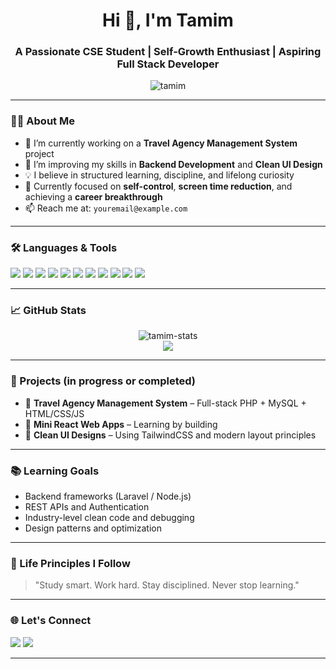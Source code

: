 <h1 align="center">Hi 👋, I'm Tamim</h1>
<h3 align="center">A Passionate CSE Student | Self-Growth Enthusiast | Aspiring Full Stack Developer</h3>

<p align="center">
  <img src="https://komarev.com/ghpvc/?username=your-username&label=Profile%20views&color=0e75b6&style=flat" alt="tamim" />
</p>

---

### 👨‍💻 About Me
- 🔭 I’m currently working on a **Travel Agency Management System** project
- 🌱 I’m improving my skills in **Backend Development** and **Clean UI Design**
- 💡 I believe in structured learning, discipline, and lifelong curiosity
- 🎯 Currently focused on **self-control**, **screen time reduction**, and achieving a **career breakthrough**
- 📫 Reach me at: `youremail@example.com`  
<!-- Replace with your real contact -->

---

### 🛠️ Languages & Tools
<p align="left">
  <img src="https://img.shields.io/badge/C-00599C?style=flat&logo=c&logoColor=white" />
  <img src="https://img.shields.io/badge/C++-00599C?style=flat&logo=c%2B%2B&logoColor=white" />
  <img src="https://img.shields.io/badge/Java-007396?style=flat&logo=java&logoColor=white" />
  <img src="https://img.shields.io/badge/Python-3776AB?style=flat&logo=python&logoColor=white" />
  <img src="https://img.shields.io/badge/PHP-777BB4?style=flat&logo=php&logoColor=white" />
  <img src="https://img.shields.io/badge/MySQL-4479A1?style=flat&logo=mysql&logoColor=white" />
  <img src="https://img.shields.io/badge/HTML5-E34F26?style=flat&logo=html5&logoColor=white" />
  <img src="https://img.shields.io/badge/CSS3-1572B6?style=flat&logo=css3&logoColor=white" />
  <img src="https://img.shields.io/badge/JavaScript-F7DF1E?style=flat&logo=javascript&logoColor=black" />
  <img src="https://img.shields.io/badge/React-20232A?style=flat&logo=react&logoColor=61DAFB" />
  <img src="https://img.shields.io/badge/TailwindCSS-06B6D4?style=flat&logo=tailwind-css&logoColor=white" />
</p>

---

### 📈 GitHub Stats
<p align="center">
  <img src="https://github-readme-stats.vercel.app/api?username=your-username&show_icons=true&theme=radical" alt="tamim-stats" />
  <br/>
  <img src="https://github-readme-streak-stats.herokuapp.com/?user=your-username&theme=radical" />
</p>

---

### 📌 Projects (in progress or completed)
- 🚀 **Travel Agency Management System** – Full-stack PHP + MySQL + HTML/CSS/JS  
- 🧠 **Mini React Web Apps** – Learning by building  
- 🧹 **Clean UI Designs** – Using TailwindCSS and modern layout principles  

---

### 📚 Learning Goals
- Backend frameworks (Laravel / Node.js)
- REST APIs and Authentication
- Industry-level clean code and debugging
- Design patterns and optimization

---

### 🌱 Life Principles I Follow
> "Study smart. Work hard. Stay disciplined. Never stop learning."

---

### 🌐 Let's Connect
<p align="left">
  <a href="https://linkedin.com/in/your-link" target="_blank"><img src="https://img.shields.io/badge/LinkedIn-blue?style=flat&logo=linkedin&logoColor=white" /></a>
  <a href="mailto:youremail@example.com"><img src="https://img.shields.io/badge/Gmail-red?style=flat&logo=gmail&logoColor=white" /></a>
</p>

---

